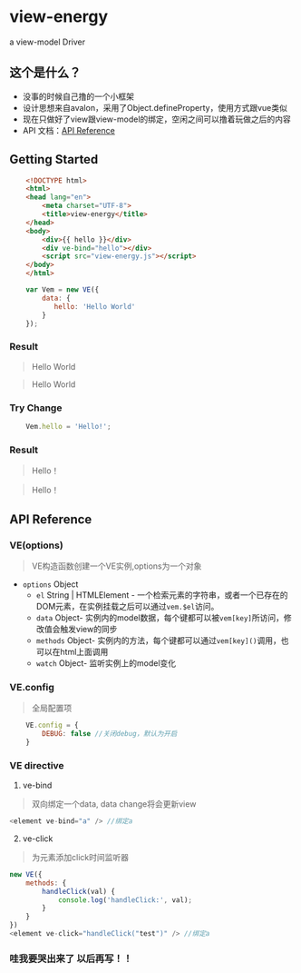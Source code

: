 # view-energy
a view-model Driver

## 这个是什么？
* 没事的时候自己撸的一个小框架
* 设计思想来自avalon，采用了Object.defineProperty，使用方式跟vue类似
* 现在只做好了view跟view-model的绑定，空闲之间可以撸着玩做之后的内容
* API 文档：[API Reference](https://github.com/alwaysloseall/view-energy#api-reference)

## Getting Started

```html
    <!DOCTYPE html>
    <html>
    <head lang="en">
        <meta charset="UTF-8">
        <title>view-energy</title>
    </head>
    <body>
        <div>{{ hello }}</div>
        <div ve-bind="hello"></div>
        <script src="view-energy.js"></script>
    </body>
    </html>
```

```javascript
    var Vem = new VE({
        data: {
           hello: 'Hello World'
        }
    });
```
### Result
> Hello World

> Hello World

### Try Change
```javascript
    Vem.hello = 'Hello!';
```

### Result
> Hello！

> Hello！


## API Reference
### VE(options)
> VE构造函数创建一个VE实例,options为一个对象
- ```options``` Object
    - ```el``` String | HTMLElement - 一个检索元素的字符串，或者一个已存在的DOM元素，在实例挂载之后可以通过```vem.$el```访问。
    - ```data``` Object-
    实例内的model数据，每个键都可以被```vem[key]```所访问，修改值会触发view的同步
    - ```methods``` Object-
    实例内的方法，每个键都可以通过```vem[key]()```调用，也可以在html上面调用
    - ```watch``` Object-
    监听实例上的model变化
### VE.config
> 全局配置项
```javascript
    VE.config = {
        DEBUG: false //关闭debug，默认为开启
    }
```
### VE directive
1. ve-bind
> 双向绑定一个data, data change将会更新view
```javascript
<element ve-bind="a" /> //绑定a
```
2. ve-click
> 为元素添加click时间监听器
```javascript
new VE({
    methods: {
        handleClick(val) {
            console.log('handleClick:', val);
        }
    }
})
<element ve-click="handleClick("test")" /> //绑定a
```
### 哇我要哭出来了 以后再写！！
